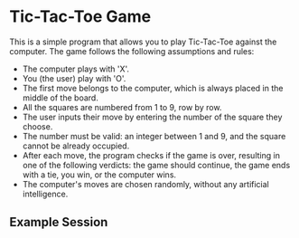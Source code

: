 # Tic-Tac-Toe Game

This is a simple program that allows you to play Tic-Tac-Toe against the computer. The game follows the following assumptions and rules:

- The computer plays with 'X'.
- You (the user) play with 'O'.
- The first move belongs to the computer, which is always placed in the middle of the board.
- All the squares are numbered from 1 to 9, row by row.
- The user inputs their move by entering the number of the square they choose.
- The number must be valid: an integer between 1 and 9, and the square cannot be already occupied.
- After each move, the program checks if the game is over, resulting in one of the following verdicts: the game should continue, the game ends with a tie, you win, or the computer wins.
- The computer's moves are chosen randomly, without any artificial intelligence.

## Example Session
